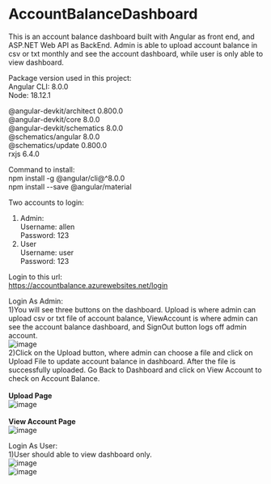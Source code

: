 # AccountBalanceDashboard

This is an account balance dashboard built with Angular as front end, and ASP.NET Web API as BackEnd.
Admin is able to upload account balance in csv or txt monthly and see the account dashboard, while user is only able to view dashboard.

Package version used in this project:<br>
Angular CLI: 8.0.0 <br>
Node: 18.12.1 <br>

@angular-devkit/architect    0.800.0<br>
@angular-devkit/core         8.0.0<br>
@angular-devkit/schematics   8.0.0<br>
@schematics/angular          8.0.0<br>
@schematics/update           0.800.0<br>
rxjs                         6.4.0<br>

Command to install:<br>
npm install -g @angular/cli@^8.0.0<br>
npm install --save @angular/material

Two accounts to login:<br>
1) Admin: <br>
Username: allen<br>
Password: 123
2) User<br>
Username: user<br>
Password: 123

Login to this url:<br>
https://accountbalance.azurewebsites.net/login<br>

Login As Admin:<br>
1)You will see three buttons on the dashboard. Upload is where admin can upload csv or txt file of account balance, ViewAccount is where admin can see the account balance dashboard, and SignOut button logs off admin account.<br>
![image](https://user-images.githubusercontent.com/72980013/210330340-5e655748-5b7e-4ec5-8291-aba5be4eb766.png)<br>
2)Click on the Upload button, where admin can choose a file and click on Upload File to update account balance in dashboard. After the file is successfully uploaded. Go Back to Dashboard and click on View Account to check on Account Balance.<br><br>
<b>Upload Page</b><br>
![image](https://user-images.githubusercontent.com/72980013/210331361-086f6d23-9fa9-45d0-93f8-426cade1bc35.png)<br><br>
<b>View Account Page</b><br>
![image](https://user-images.githubusercontent.com/72980013/210331483-0bfb9c95-f645-4007-845a-8824e35f4940.png)


Login As User:<br>
1)User should able to view dashboard only.<br>
![image](https://user-images.githubusercontent.com/72980013/210331873-3d7d589b-5cbe-4851-827d-426b81e0b5b5.png)<br>
![image](https://user-images.githubusercontent.com/72980013/210331911-77bb8cb1-08c1-41c6-8702-e1bb77404fc0.png)

